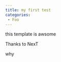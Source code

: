 ```yaml
---
title: my first test
categories: 
 - Foo
---
```


this template is awsome
<!-- more -->
Thanks to NexT

why